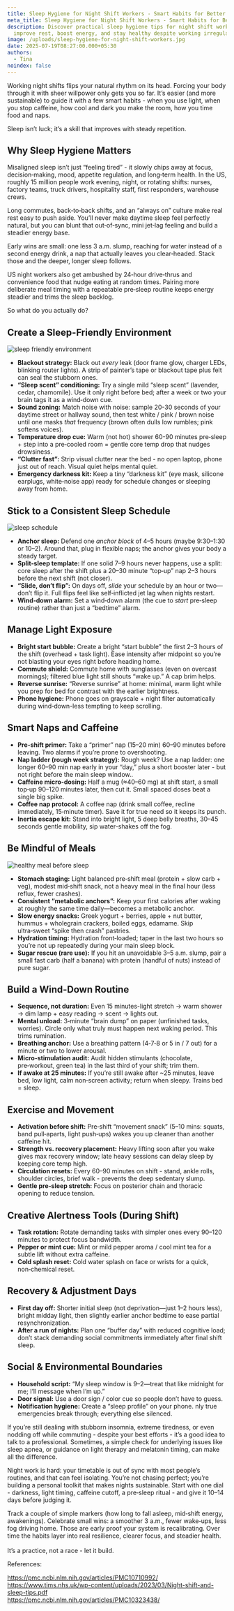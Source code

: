```yaml
---
title: Sleep Hygiene for Night Shift Workers - Smart Habits for Better Rest and Energy
meta_title: Sleep Hygiene for Night Shift Workers - Smart Habits for Better Rest and Energy
description: Discover practical sleep hygiene tips for night shift workers to
  improve rest, boost energy, and stay healthy despite working irregular hours.
image: /uploads/sleep-hygiene-for-night-shift-workers.jpg
date: 2025-07-19T08:27:00.000+05:30
authors:
  - Tina
noindex: false
---
```

Working night shifts flips your natural rhythm on its head. Forcing your body through it with sheer willpower only gets you so far. It’s easier (and more sustainable) to guide it with a few smart habits - when you use light, when you stop caffeine, how cool and dark you make the room, how you time food and naps.

Sleep isn’t luck; it’s a skill that improves with steady repetition.

## **Why Sleep Hygiene Matters**

Misaligned sleep isn’t just “feeling tired” - it slowly chips away at focus, decision‑making, mood, appetite regulation, and long‑term health. In the US, roughly 15 million people work evening, night, or rotating shifts: nurses, factory teams, truck drivers, hospitality staff, first responders, warehouse crews.

Long commutes, back‑to‑back shifts, and an “always on” culture make real rest easy to push aside. You’ll never make daytime sleep feel perfectly natural, but you can blunt that out‑of‑sync, mini jet‑lag feeling and build a steadier energy base.

Early wins are small: one less 3 a.m. slump, reaching for water instead of a second energy drink, a nap that actually leaves you clear‑headed. Stack those and the deeper, longer sleep follows.

US night workers also get ambushed by 24‑hour drive‑thrus and convenience food that nudge eating at random times. Pairing more deliberate meal timing with a repeatable pre‑sleep routine keeps energy steadier and trims the sleep backlog.

So what do you actually do?

## **Create a Sleep-Friendly Environment**

![sleep friendly environment](/uploads/sleep-environment.jpg)

* **Blackout strategy:** Black out *every* leak (door frame glow, charger LEDs, blinking router lights). A strip of painter’s tape or blackout tape plus felt can seal the stubborn ones.
* **“Sleep scent” conditioning:** Try a single mild “sleep scent” (lavender, cedar, chamomile). Use it only right before bed; after a week or two your brain tags it as a wind‑down cue.
* **Sound zoning:** Match noise with noise: sample 20-30 seconds of your daytime street or hallway sound, then test white / pink / brown noise until one masks *that* frequency (brown often dulls low rumbles; pink softens voices).
* **Temperature drop cue:** Warm (not hot) shower 60-90 minutes pre‑sleep + step into a pre‑cooled room = gentle core temp drop that nudges drowsiness.
* **“Clutter fast”:** Strip visual clutter near the bed - no open laptop, phone just out of reach. Visual quiet helps mental quiet.
* **Emergency darkness kit:** Keep a tiny “darkness kit” (eye mask, silicone earplugs, white‑noise app) ready for schedule changes or sleeping away from home.

## **Stick to a Consistent Sleep Schedule**

![sleep schedule](/uploads/sleep-schedule.jpg)

* **Anchor sleep:** Defend one *anchor block* of 4–5 hours (maybe 9:30–1:30 or 10–2). Around that, plug in flexible naps; the anchor gives your body a steady target.
* **Split‑sleep template:** If one solid 7–9 hours never happens, use a split: core sleep after the shift plus a 20–30 minute “top‑up” nap 2–3 hours before the next shift (not closer).
* **“Slide, don’t flip”:** On days off, *slide* your schedule by an hour or two—don’t flip it. Full flips feel like self‑inflicted jet lag when nights restart.
* **Wind‑down alarm:** Set a wind‑down alarm (the cue to *start* pre‑sleep routine) rather than just a “bedtime” alarm.

## **Manage Light Exposure**

* **Bright start bubble:** Create a bright “start bubble” the first 2–3 hours of the shift (overhead + task light). Ease intensity after midpoint so you’re not blasting your eyes right before heading home.
* **Commute shield:** Commute home with sunglasses (even on overcast mornings); filtered blue light still shouts “wake up.” A cap brim helps.
* **Reverse sunrise:** “Reverse sunrise” at home: minimal, warm light while you prep for bed for contrast with the earlier brightness.
* **Phone hygiene:**  Phone goes on grayscale + night filter automatically during wind‑down-less tempting to keep scrolling.

## **Smart Naps and Caffeine**

* **Pre‑shift primer:** Take a “primer” nap (15–20 min) 60–90 minutes before leaving. Two alarms if you’re prone to overshooting.
* **Nap ladder (rough week strategy):** Rough week? Use a nap ladder: one longer 60–90 min nap early in your “day,” plus a short booster later - but not right before the main sleep window..
* **Caffeine micro‑dosing:** Half a mug (≈40–60 mg) at shift start, a small top‑up 90–120 minutes later, then cut it. Small spaced doses beat a single big spike.
* **Coffee nap protocol:** A coffee nap (drink small coffee, recline immediately, 15‑minute timer). Save it for true need so it keeps its punch.
* **Inertia escape kit:** Stand into bright light, 5 deep belly breaths, 30–45 seconds gentle mobility, sip water-shakes off the fog.

## **Be Mindful of Meals**

![healthy meal before sleep](/uploads/sleep-healthy-meal.jpg)

* **Stomach staging:** Light balanced pre‑shift meal (protein + slow carb + veg), modest mid‑shift snack, not a heavy meal in the final hour (less reflux, fewer crashes).
* **Consistent “metabolic anchors”:**  Keep your first calories after waking at roughly the same time daily—becomes a metabolic anchor.
* **Slow energy snacks:** Greek yogurt + berries, apple + nut butter, hummus + wholegrain crackers, boiled eggs, edamame. Skip ultra‑sweet “spike then crash” pastries.
* **Hydration timing:** Hydration front‑loaded; taper in the last two hours so you’re not up repeatedly during your main sleep block.
* **Sugar rescue (rare use):** If you hit an unavoidable 3–5 a.m. slump, pair a small fast carb (half a banana) with protein (handful of nuts) instead of pure sugar.

## **Build a Wind-Down Routine**

* **Sequence, not duration:** Even 15 minutes-light stretch → warm shower → dim lamp + easy reading → scent → lights out.
* **Mental unload:** 3‑minute “brain dump” on paper (unfinished tasks, worries). Circle only what truly must happen next waking period. This trims rumination.
* **Breathing anchor:**  Use a breathing pattern (4‑7‑8 or 5 in / 7 out) for a minute or two to lower arousal.
* **Micro‑stimulation audit:** Audit hidden stimulants (chocolate, pre‑workout, green tea) in the last third of your shift; trim them.
* **If awake at 25 minutes:** If you’re still awake after ~25 minutes, leave bed, low light, calm non‑screen activity; return when sleepy. Trains bed = sleep.

## **Exercise and Movement**

* **Activation before shift:** Pre‑shift “movement snack” (5–10 mins: squats, band pull‑aparts, light push‑ups) wakes you up cleaner than another caffeine hit.
* **Strength vs. recovery placement:** Heavy lifting soon after you wake gives max recovery window; late heavy sessions can delay sleep by keeping core temp high.
* **Circulation resets:** Every 60–90 minutes on shift - stand, ankle rolls, shoulder circles, brief walk - prevents the deep sedentary slump.
* **Gentle pre‑sleep stretch:** Focus on posterior chain and thoracic opening to reduce tension.

## **Creative Alertness Tools (During Shift)**

* **Task rotation:** Rotate demanding tasks with simpler ones every 90–120 minutes to protect focus bandwidth.
* **Pepper or mint cue:**  Mint or mild pepper aroma / cool mint tea for a subtle lift without extra caffeine.
* **Cold splash reset:**  Cold water splash on face or wrists for a quick, non‑chemical reset.

## **Recovery & Adjustment Days**

* **First day off:** Shorter initial sleep (not deprivation—just 1–2 hours less), bright midday light, then slightly earlier anchor bedtime to ease partial resynchronization.
* **After a run of nights:** Plan one “buffer day” with reduced cognitive load; don’t stack demanding social commitments immediately after final shift sleep.

## **Social & Environmental Boundaries**

* **Household script:** “My sleep window is 9–2—treat that like midnight for me; I’ll message when I’m up.”
* **Door signal:** Use a door sign / color cue so people don’t have to guess.
* **Notification hygiene:** Create a “sleep profile” on your phone. nly true emergencies break through; everything else silenced.

If you’re still dealing with stubborn insomnia, extreme tiredness, or even nodding off while commuting - despite your best efforts - it’s a good idea to talk to a professional. Sometimes, a simple check for underlying issues like sleep apnea, or guidance on light therapy and melatonin timing, can make all the difference.

Night work is hard: your timetable is out of sync with most people’s routines, and that can feel isolating. You’re not chasing perfect; you’re building a personal toolkit that makes nights sustainable. Start with one dial - darkness, light timing, caffeine cutoff, a pre‑sleep ritual - and give it 10–14 days before judging it.

Track a couple of simple markers (how long to fall asleep, mid‑shift energy, awakenings). Celebrate small wins: a smoother 3 a.m., fewer wake‑ups, less fog driving home. Those are early proof your system is recalibrating. Over time the habits layer into real resilience, clearer focus, and steadier health.\
\
It’s a practice, not a race - let it build.

References:

<https://pmc.ncbi.nlm.nih.gov/articles/PMC10710992/>[
](https://pmc.ncbi.nlm.nih.gov/articles/PMC10710992/)<https://www.tims.nhs.uk/wp-content/uploads/2023/03/Night-shift-and-sleep-tips.pdf>\
[
](https://www.tims.nhs.uk/wp-content/uploads/2023/03/Night-shift-and-sleep-tips.pdf)<https://pmc.ncbi.nlm.nih.gov/articles/PMC10323438/>
